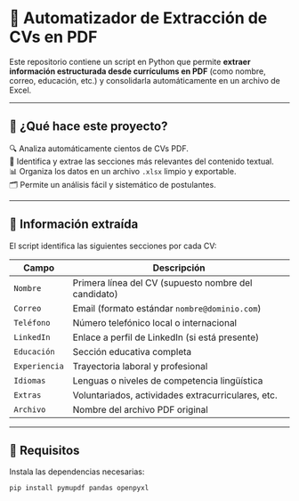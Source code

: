 # 📄 Automatizador de Extracción de CVs en PDF

Este repositorio contiene un script en Python que permite **extraer información estructurada desde currículums en PDF** (como nombre, correo, educación, etc.) y consolidarla automáticamente en un archivo de Excel.

---

## 🚀 ¿Qué hace este proyecto?

🔍 Analiza automáticamente cientos de CVs PDF.  
🧠 Identifica y extrae las secciones más relevantes del contenido textual.  
📊 Organiza los datos en un archivo `.xlsx` limpio y exportable.  
🗂️ Permite un análisis fácil y sistemático de postulantes.

---

## 💼 Información extraída

El script identifica las siguientes secciones por cada CV:

| Campo              | Descripción                                                  |
|-------------------|--------------------------------------------------------------|
| `Nombre`          | Primera línea del CV (supuesto nombre del candidato)         |
| `Correo`          | Email (formato estándar `nombre@dominio.com`)                |
| `Teléfono`        | Número telefónico local o internacional                      |
| `LinkedIn`        | Enlace a perfil de LinkedIn (si está presente)               |
| `Educación`       | Sección educativa completa                                   |
| `Experiencia`     | Trayectoria laboral y profesional                            |
| `Idiomas`         | Lenguas o niveles de competencia lingüística                 |
| `Extras`          | Voluntariados, actividades extracurriculares, etc.           |
| `Archivo`         | Nombre del archivo PDF original                              |

---

## 🧩 Requisitos

Instala las dependencias necesarias:

```bash
pip install pymupdf pandas openpyxl
